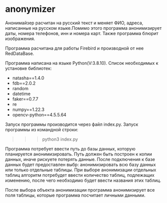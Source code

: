 # anonymizer

Анонимайзер расчитан на русский текст и меняет ФИО, адреса, написанные на русском языке.Помимо этого программа анонимизирует даты, номера телефонов, инн и номера карт. Также программа блюрит изображения.

Программа расчитана для работы Firebird и производной от нее RedDataBase.

Программа написана на языке Python(V:3.8.10). Список необходимых к установке библиотек:
 - natasha==1.4.0
 - fdb==2.0.2
 - random
 - datetime
 - faker==0.7.7
 - re
 - numpy==1.22.3
 - opencv-python==4.5.5.64

Запуск программы производится через файл index.py. 
Запуск программы из командной строки:

  >>>python3 index.py
  
Программа потребует ввести путь до базы данных, которую планируется анонимизировать. Путь должен быть построен к копии данных, иначе рискуете потерять данные. После подключения к базе данных будет предоставлен выбр: анонимизировать всю базу данных или только отдельные таблицы. При выборе анонимизации отдельных таблиц алгоритм потребудет ввести количество таблиц, подлежащих изменению, после чего необходимо будет ввести названия этих таблиц. 

После выбора объекта анонимизации программа анонимизирует все поля таблицы, которые программа посчитает личными данными. 

